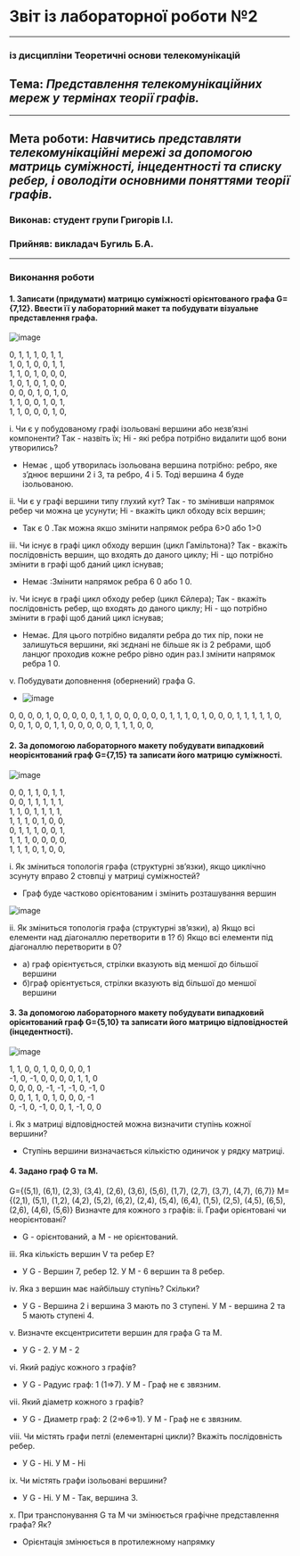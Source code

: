 # Звіт із лабораторної роботи №2
---
### із дисципліни Теоретичні основи телекомунікацій
## Тема: *Представлення телекомунікаційних мереж у термінах теорії графів.*
---
## Мета роботи: *Навчитись представляти телекомунікаційні мережі за допомогою матриць суміжності, інцедентності та списку ребер, і оволодіти основними поняттями теорії графів.*

### Виконав: студент групи Григорів І.І.
### Прийняв: викладач Бугиль Б.А.
---

### Виконання роботи
#### 1. Записати (придумати) матрицю суміжності орієнтованого графа G={7,12}. Ввести її у лабораторний макет та побудувати візуальне представлення графа.
![image](https://github.com/IgorGrigoriv/Grigoriv_lab_totk_2021/blob/main/lab_2/1.1.png)

0, 1, 1, 1, 0, 1, 1,  
1, 0, 1, 0, 0, 1, 1,  
1, 1, 0, 1, 0, 0, 0,  
1, 0, 1, 0, 1, 0, 0,  
0, 0, 0, 1, 0, 1, 0,  
1, 1, 0, 0, 1, 0, 1,  
1, 1, 0, 0, 0, 1, 0,  


i. Чи є у побудованому графі ізольовані вершини або незв’язні компоненти? Tак - назвіть їх; Hі - які ребра потрібно видалити щоб вони утворились?
* Немає , щоб утворилась ізольована вершина потрібно: ребро, яке з’днює вершини 2 і 3, та ребро, 4 і 5. Тоді вершина 4 буде ізольованою.

ii.	Чи є у графі вершини типу глухий кут? Так - то змінивши напрямок ребер чи можна це усунути; Hі - вкажіть цикл обходу всіх вершин;
* Так є 0 .Так можна якшо змінити напрямок ребра  6>0 або 1>0

iii.	Чи існує в графі цикл обходу вершин (цикл Гамільтона)? Так - вкажіть послідовність вершин, що входять до даного циклу; Hі - що потрібно змінити в графі щоб даний цикл існував;
* Немає :Змінити напрямок ребра 6 0 або 1 0.

iv.	Чи існує в графі цикл обходу ребер (цикл Єйлера); Так - вкажіть послідовність ребер, що входять до даного циклу; Hі - що потрібно змінити в графі щоб даний цикл існував;
* Немає. Для цього потрібно видаляти ребра до тих пір, поки не залишуться вершини, які зєднані не більше як із 2 ребрами, щоб ланцюг проходив кожне ребро рівно один раз.І змінити напрямок ребра 1 0.

v.	Побудувати доповнення (обернений) графа G.
* ![image](https://github.com/IgorGrigoriv/Grigoriv_lab_totk_2021/blob/main/lab_2/1.2.png)

0, 0, 0, 0, 1, 0, 0, 
0, 0, 0, 1, 1, 0, 0, 
0, 0, 0, 0, 1, 1, 1, 
0, 1, 0, 0, 0, 1, 1, 
1, 1, 1, 0, 0, 0, 1, 
0, 0, 1, 1, 0, 0, 0, 
0, 0, 1, 1, 1, 0, 0, 
  

  
#### 2.	За допомогою лабораторного макету побудувати випадковий неорієнтований граф G={7,15} та записати його матрицю суміжності.
![image](https://github.com/OlegSalo/Salo_lab_totk_2021/blob/main/lab_2/2.1.png)

0, 0, 1, 1, 0, 1, 1,  
0, 0, 1, 1, 1, 1, 1,  
1, 1, 0, 1, 1, 1, 1,  
1, 1, 1, 0, 1, 0, 0,  
0, 1, 1, 1, 0, 0, 1,  
1, 1, 1, 0, 0, 0, 0,  
1, 1, 1, 0, 1, 0, 0,  



i.	Як зміниться топологія графа (структурні зв’язки), якщо циклічно зсунуту вправо 2 стовпці у матриці суміжностей?
* Граф буде частково орієнтованим і змінить розташування вершин

![image](https://github.com/OlegSalo/Salo_lab_totk_2021/blob/main/lab_2/2.2.png)

ii.	Як зміниться топологія графа (структурні зв’язки), а) Якщо всі елементи над діагоналлю перетворити в 1? б) Якщо всі елементи під діагоналлю перетворити в 0?
* а) граф орієнтується, стрілки вказують від меншої до більшої вершини
* б)граф орієнтується, стрілки вказують від більшої до меншої вершини

#### 3.	За допомогою лабораторного макету побудувати випадковий орієнтований граф G={5,10} та записати його матрицю відповідностей (інцедентності).

![image](https://github.com/OlegSalo/Salo_lab_totk_2021/blob/main/lab_2/3.1.png)

1, 1, 0, 0, 1, 0, 0, 0, 0, 1  
-1, 0, -1, 0, 0, 0, 0, 1, 1, 0  
0, 0, 0, 0, -1, -1, -1, 0, -1, 0  
0, 0, 1, 1, 0, 1, 0, 0, 0, -1  
0, -1, 0, -1, 0, 0, 1, -1, 0, 0  



i.	Як з матриці відповідностей можна визначити ступінь кожної вершини?
* Ступінь вершини визначається кількістю одиничок у рядку матриці.

#### 4.	Задано граф G та M.
G={(5,1), (6,1), (2,3), (3,4), (2,6), (3,6), (5,6), (1,7), (2,7), (3,7), (4,7), (6,7)}
M={(2,1), (5,1), (1,2), (4,2), (5,2), (6,2), (2,4), (5,4), (6,4), (1,5), (2,5), (4,5), (6,5), (2,6), (4,6), (5,6)}
Визначте для кожного з графів:
ii.	Графи орієнтовані чи неорієнтовані?
* G - орієнтований, а M - не орієнтований.

iii.	Яка кількість вершин V та ребер E?
* У G - Вершин 7, ребер 12. У М - 6 вершин та 8 ребер.

iv.	Яка з вершин має найбільшу ступінь? Скільки?
* У G - Вершина 2 і вершина 3 мають по 3 ступені. У М - вершина 2 та 5 мають ступені 4.

v.	Визначте ексцентриситети вершин для графа G та M.
* У G - 2. У M - 2

vi.	Який радіус кожного з графів?
* У G - Радуис граф: 1 (1⇒7). У M - Граф не є звязним.

vii.	Який діаметр кожного з графів?
* У G - Диаметр граф: 2 (2⇒6⇒1). У M - Граф не є звязним.

viii.	Чи містять графи петлі (елементарні цикли)? Вкажіть послідовність ребер.
* У G - Ні. У M - Ні

ix.	Чи містять графи ізольовані вершини?
* У G - Ні. У M - Так, вершина 3.

x.	При транспонування G та M чи змінюється графічне представлення графа? Як?
* Орієнтація змінюється в протилежному напрямку

